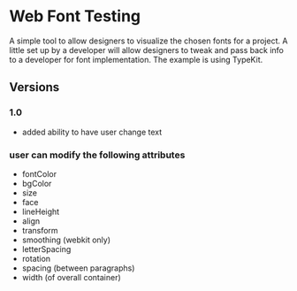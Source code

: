 # Web Font Testing

A simple tool to allow designers to visualize the chosen fonts for a project. A little set up by a developer will allow designers to tweak and pass back info to a developer for font implementation. The example is using TypeKit.

## Versions

### 1.0
* added ability to have user change text

### user can modify the following attributes
* fontColor
* bgColor
* size
* face
* lineHeight
* align
* transform
* smoothing (webkit only)
* letterSpacing
* rotation
* spacing (between paragraphs)
* width (of overall container)